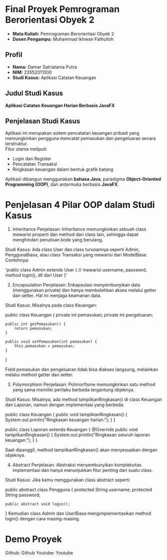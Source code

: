 # Final Proyek Pemrograman Berorientasi Obyek 2

- **Mata Kuliah:** Pemrograman Berorientasi Obyek 2  
- **Dosen Pengampu:** Muhammad Ikhwan Fathulloh

## Profil

- **Nama:** Damar Satriatama Putra  
- **NIM:** 23552011300  
- **Studi Kasus:** Aplikasi Catatan Keuangan

## Judul Studi Kasus

**Aplikasi Catatan Keuangan Harian Berbasis JavaFX**

## Penjelasan Studi Kasus

Aplikasi ini merupakan sistem pencatatan keuangan pribadi yang memungkinkan pengguna mencatat pemasukan dan pengeluaran secara terstruktur.  
Fitur utama meliputi:
- Login dan Register
- Pencatatan Transaksi
- Ringkasan keuangan dalam bentuk grafik batang

Aplikasi dibangun menggunakan **bahasa Java**, paradigma **Object-Oriented Programming (OOP)**, dan antarmuka berbasis **JavaFX**.

# Penjelasan 4 Pilar OOP dalam Studi Kasus
1. Inheritance
Penjelasan:
Inheritance memungkinkan sebuah class mewarisi properti dan method dari class lain, sehingga dapat menghindari penulisan kode yang berulang.

Studi Kasus:
Ada class User dan class turunannya seperti Admin, PenggunaBiasa, atau class Transaksi yang mewarisi dari ModelBase. Contohnya:

'public class Admin extends User {
    // mewarisi username, password, method login(), dll dari User
}'

2. Encapsulation
Penjelasan:
Enkapsulasi menyembunyikan data (menggunakan private) dan hanya membolehkan akses melalui getter dan setter. Hal ini menjaga keamanan data.

Studi Kasus:
Misalnya pada class Keuangan:

public class Keuangan {
    private int pemasukan;
    private int pengeluaran;

    public int getPemasukan() {
        return pemasukan;
    }

    public void setPemasukan(int pemasukan) {
        this.pemasukan = pemasukan;
    }
}

Field pemasukan dan pengeluaran tidak bisa diakses langsung, melainkan melalui method getter dan setter.

3. Polymorphism
Penjelasan:
Polimorfisme memungkinkan satu method yang sama memiliki perilaku berbeda tergantung objeknya.

Studi Kasus:
Misalnya, ada method tampilkanRingkasan() di class Keuangan dan Laporan, namun dengan implementasi yang berbeda:

public class Keuangan {
    public void tampilkanRingkasan() {
        System.out.println("Ringkasan keuangan harian.");
    }
}

public class Laporan extends Keuangan {
    @Override
    public void tampilkanRingkasan() {
        System.out.println("Ringkasan seluruh laporan keuangan.");
    }
}

Saat dipanggil, method tampilkanRingkasan() akan menyesuaikan dengan objeknya.

4. Abstract
Penjelasan:
Abstraksi menyembunyikan kompleksitas implementasi dan hanya menunjukkan fitur penting dari suatu class.

Studi Kasus:
Jika kamu menggunakan class abstract seperti:

public abstract class Pengguna {
    protected String username;
    protected String password;

    public abstract void login();
}
Kemudian class Admin dan UserBiasa mengimplementasikan method login() dengan cara masing-masing.

# Demo Proyek
Github: Github
Youtube: Youtube
